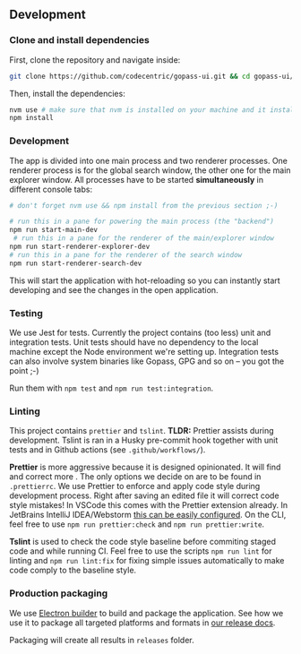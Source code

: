 ## Development

### Clone and install dependencies

First, clone the repository and navigate inside:

```bash
git clone https://github.com/codecentric/gopass-ui.git && cd gopass-ui/
```

Then, install the dependencies:

```bash
nvm use # make sure that nvm is installed on your machine and it installs the requested Node version
npm install
```

### Development

The app is divided into one main process and two renderer processes. One renderer process is for the global search window, the other one for the main explorer window.
All processes have to be started **simultaneously** in different console tabs:

```bash
# don't forget nvm use && npm install from the previous section ;-)

# run this in a pane for powering the main process (the "backend")
npm run start-main-dev
 # run this in a pane for the renderer of the main/explorer window
npm run start-renderer-explorer-dev
# run this in a pane for the renderer of the search window
npm run start-renderer-search-dev
```

This will start the application with hot-reloading so you can instantly start developing and see the changes in the open application.

### Testing

We use Jest for tests. Currently the project contains (too less) unit and integration tests. Unit tests should have no dependency to the local machine except the Node environment we're setting up. Integration tests can also involve system binaries like Gopass, GPG and so on – you got the point ;-)

Run them with `npm test` and `npm run test:integration`.


### Linting

This project contains `prettier` and `tslint`. **TLDR:** Prettier assists during development. Tslint is ran in a Husky pre-commit hook together with unit tests and in Github actions (see `.github/workflows/`).

**Prettier** is more aggressive because it is designed opinionated. It will find and correct more . The only options we decide on are to be found in `.prettierrc`. We use Prettier to enforce and apply code style during development process. Right after saving an edited file it will correct code style mistakes! In VSCode this comes with the Prettier extension already. In JetBrains IntelliJ IDEA/Webstorm [this can be easily configured](https://prettier.io/docs/en/webstorm.html). On the CLI, feel free to use `npm run prettier:check` and `npm run prettier:write`.

**Tslint** is used to check the code style baseline before commiting staged code and while running CI. Feel free to use the scripts `npm run lint` for linting and `npm run lint:fix` for fixing simple issues automatically to make code comply to the baseline style.


### Production packaging

We use [Electron builder](https://www.electron.build/) to build and package the application. See how we use it to package all targeted platforms and formats in [our release docs](./releasing.md).

Packaging will create all results in `releases` folder.
